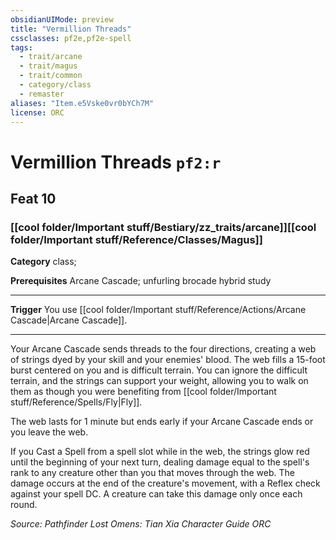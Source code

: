 ```yaml
---
obsidianUIMode: preview
title: "Vermillion Threads"
cssclasses: pf2e,pf2e-spell
tags:
  - trait/arcane
  - trait/magus
  - trait/common
  - category/class
  - remaster
aliases: "Item.e5Vske0vr0bYCh7M"
license: ORC
---
```

# Vermillion Threads `pf2:r`
## Feat 10
### [[cool folder/Important stuff/Bestiary/zz_traits/arcane]][[cool folder/Important stuff/Reference/Classes/Magus]]

**Category** class; 



**Prerequisites** Arcane Cascade; unfurling brocade hybrid study
* * *
**Trigger** You use [[cool folder/Important stuff/Reference/Actions/Arcane Cascade|Arcane Cascade]].

* * *

Your Arcane Cascade sends threads to the four directions, creating a web of strings dyed by your skill and your enemies' blood. The web fills a 15-foot burst centered on you and is difficult terrain. You can ignore the difficult terrain, and the strings can support your weight, allowing you to walk on them as though you were benefiting from [[cool folder/Important stuff/Reference/Spells/Fly|Fly]].

The web lasts for 1 minute but ends early if your Arcane Cascade ends or you leave the web.

If you Cast a Spell from a spell slot while in the web, the strings glow red until the beginning of your next turn, dealing damage equal to the spell's rank to any creature other than you that moves through the web. The damage occurs at the end of the creature's movement, with a Reflex check against your spell DC. A creature can take this damage only once each round.

*Source: Pathfinder Lost Omens: Tian Xia Character Guide*
*ORC*